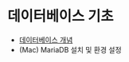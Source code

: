 # 데이터베이스 기초

- [데이터베이스 개념](https://github.com/velyvelylovely/Database/tree/main/%EB%8D%B0%EC%9D%B4%ED%84%B0%EB%B2%A0%EC%9D%B4%EC%8A%A4%20%EA%B0%9C%EB%85%90%20%EB%B0%8F%20%EC%8B%A4%EC%8A%B5)
- (Mac) MariaDB 설치 및 환경 설정

